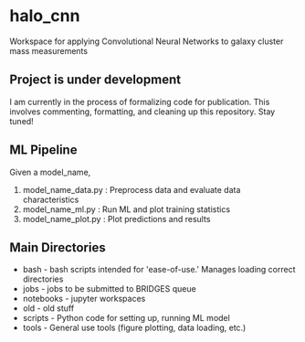 # halo_cnn
Workspace for applying Convolutional Neural Networks to galaxy cluster mass measurements

## Project is under development
I am currently in the process of formalizing code for publication. This involves commenting, formatting, and cleaning up this repository. Stay tuned!

## ML Pipeline
Given a model_name,
1. model_name_data.py : Preprocess data and evaluate data characteristics
2. model_name_ml.py : Run ML and plot training statistics
3. model_name_plot.py : Plot predictions and results

## Main Directories
* bash - bash scripts intended for 'ease-of-use.' Manages loading correct directories
* jobs - jobs to be submitted to BRIDGES queue
* notebooks - jupyter workspaces
* old - old stuff
* scripts - Python code for setting up, running ML model
* tools - General use tools (figure plotting, data loading, etc.)
